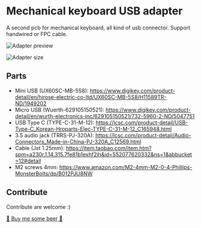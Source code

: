 # Mechanical keyboard USB adapter
A second pcb for mechanical keyboard, all kind of usb connector. Support handwired or FPC cable.

![Adapter preview](https://i.imgur.com/5n2cbeZ.png)


![Adapter size](https://i.imgur.com/XDYlZcD.jpg)


## Parts

- Mini USB (UX60SC-MB-5S8): https://www.digikey.com/product-detail/en/hirose-electric-co-ltd/UX60SC-MB-5S8/H11589TR-ND/1949202
- Micro USB (Wuerth-629105150521): https://www.digikey.com/product-detail/en/wurth-electronics-inc/629105150521/732-5960-2-ND/5047751
- USB Type C (TYPE-C-31-M-12): https://lcsc.com/product-detail/USB-Type-C_Korean-Hroparts-Elec-TYPE-C-31-M-12_C165948.html
- 3.5 audio jack (TRRS-PJ-320A): https://lcsc.com/product-detail/Audio-Connectors_Made-in-China-PJ-320A_C12569.html
- Cable (Jst 1.25mm): https://item.taobao.com/item.htm?spm=a230r.1.14.315.7fe81b1exhf2jh&id=552077620332&ns=1&abbucket=12#detail
- M2 screws 4mm: https://www.amazon.com/M2-4mm-M2-0-4-Phillips-MonsterBolts/dp/B012PJU8NW


## Contribute

Contribute are welcome :)

[🍺 Buy me some beer 🍺](https://paypal.me/Keysekai) 
